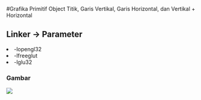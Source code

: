 #Grafika Primitif Object 
 Titik, Garis Vertikal, Garis Horizontal, dan Vertikal + Horizontal

## Linker -> Parameter
<li>-lopengl32</li>
<li>-lfreeglut</li>
<li>-lglu32</li>

### Gambar
<img src="https://github.com/ahmadsyaifuddin-99/Grafika-Dasar/assets/77381720/32a7b1fa-6d7d-4479-a7b9-b3f7b7aa481a">


